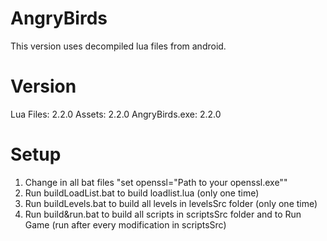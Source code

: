 # AngryBirds
This version uses decompiled lua files from android.

# Version
Lua Files: 2.2.0
Assets: 2.2.0
AngryBirds.exe: 2.2.0

# Setup
1. Change in all bat files "set openssl="Path to your openssl.exe""
2. Run buildLoadList.bat to build loadlist.lua (only one time)
3. Run buildLevels.bat to build all levels in levelsSrc folder (only one time)
4. Run build&run.bat to build all scripts in scriptsSrc folder and to Run Game (run after every modification in scriptsSrc)
